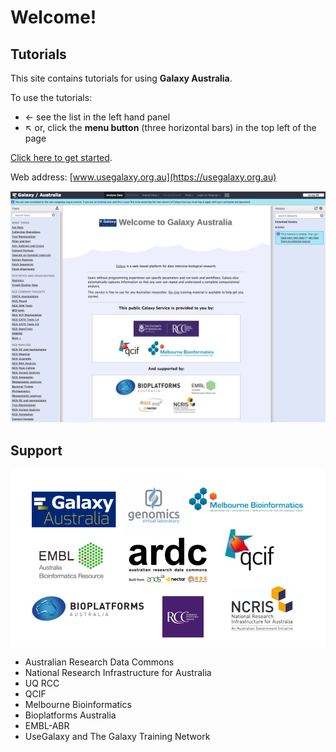 # Welcome!

## Tutorials

This site contains tutorials for using **Galaxy Australia**.

To use the tutorials:

* &#8592; see the list in the left hand panel
* &#8598; or, click the **menu button** (three horizontal bars) in the top left of the page

[Click here to get started](modules/galaxy/index.md).

Web address: [www.usegalaxy.org.au](https://usegalaxy.org.au)

![galaxy-aust](galaxy-aust.png)

## Support


![logos](images/logos.png)

* Australian Research Data Commons
* National Research Infrastructure for Australia
* UQ RCC
* QCIF
* Melbourne Bioinformatics
* Bioplatforms Australia
* EMBL-ABR
* UseGalaxy and The Galaxy Training Network
